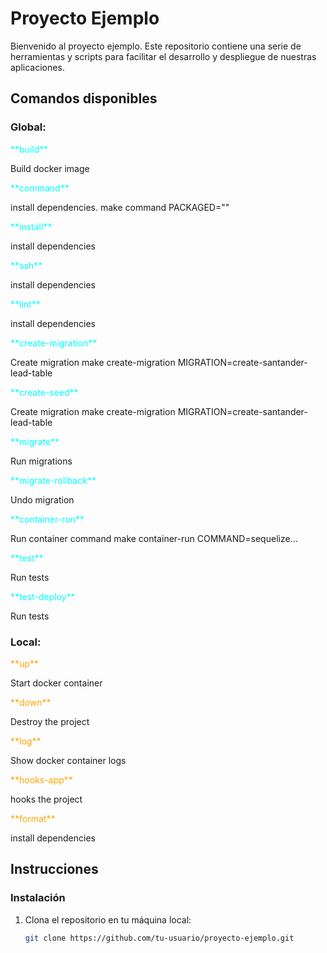 # Proyecto Ejemplo

Bienvenido al proyecto ejemplo. Este repositorio contiene una serie de herramientas y scripts para facilitar el desarrollo y despliegue de nuestras aplicaciones.

## Comandos disponibles

### Global:
<p style="color:cyan;">**build**</p>                           Build docker image  
<p style="color:cyan;">**command**</p>                         install dependencies. make command PACKAGED=""  
<p style="color:cyan;">**install**</p>                         install dependencies  
<p style="color:cyan;">**ssh**</p>                             install dependencies  
<p style="color:cyan;">**lint**</p>                            install dependencies  
<p style="color:cyan;">**create-migration**</p>                Create migration make create-migration MIGRATION=create-santander-lead-table  
<p style="color:cyan;">**create-seed**</p>                     Create migration make create-migration MIGRATION=create-santander-lead-table  
<p style="color:cyan;">**migrate**</p>                         Run migrations  
<p style="color:cyan;">**migrate-rollback**</p>                Undo migration  
<p style="color:cyan;">**container-run**</p>                   Run container command make container-run COMMAND=sequelize...  
<p style="color:cyan;">**test**</p>                            Run tests  
<p style="color:cyan;">**test-deploy**</p>                     Run tests  

### Local:
<p style="color:orange;">**up**</p>                              Start docker container  
<p style="color:orange;">**down**</p>                            Destroy the project  
<p style="color:orange;">**log**</p>                             Show docker container logs  
<p style="color:orange;">**hooks-app**</p>                       hooks the project  
<p style="color:orange;">**format**</p>                          install dependencies

## Instrucciones

### Instalación

1. Clona el repositorio en tu máquina local:
   ```bash
   git clone https://github.com/tu-usuario/proyecto-ejemplo.git
